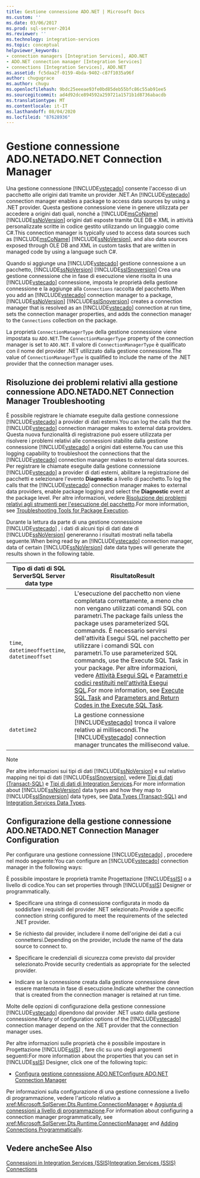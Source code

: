 ```yaml
---
title: Gestione connessione ADO.NET | Microsoft Docs
ms.custom: ''
ms.date: 03/06/2017
ms.prod: sql-server-2014
ms.reviewer: ''
ms.technology: integration-services
ms.topic: conceptual
helpviewer_keywords:
- connection managers [Integration Services], ADO.NET
- ADO.NET connection manager [Integration Services]
- connections [Integration Services], ADO.NET
ms.assetid: fc5daa2f-0159-4bda-9402-c87f1035a96f
author: chugugrace
ms.author: chugu
ms.openlocfilehash: 9bdc25eeeae93fe0bd85deb55bfc86c55ab91ee5
ms.sourcegitcommit: ad4d92dce894592a259721a1571b1d8736abacdb
ms.translationtype: MT
ms.contentlocale: it-IT
ms.lasthandoff: 08/04/2020
ms.locfileid: "87628936"
---
```

# <a name="adonet-connection-manager"></a><span data-ttu-id="367ae-102">Gestione connessione ADO.NET</span><span class="sxs-lookup"><span data-stu-id="367ae-102">ADO.NET Connection Manager</span></span>
  <span data-ttu-id="367ae-103">Una gestione connessione [!INCLUDE[vstecado](../../includes/vstecado-md.md)] consente l'accesso di un pacchetto alle origini dati tramite un provider .NET.</span><span class="sxs-lookup"><span data-stu-id="367ae-103">An [!INCLUDE[vstecado](../../includes/vstecado-md.md)] connection manager enables a package to access data sources by using a .NET provider.</span></span> <span data-ttu-id="367ae-104">Questa gestione connessione viene in genere utilizzata per accedere a origini dati quali, nonché a [!INCLUDE[msCoName](../../includes/msconame-md.md)] [!INCLUDE[ssNoVersion](../../includes/ssnoversion-md.md)] origini dati esposte tramite OLE DB e XML in attività personalizzate scritte in codice gestito utilizzando un linguaggio come C#.</span><span class="sxs-lookup"><span data-stu-id="367ae-104">This connection manager is typically used to access data sources such as [!INCLUDE[msCoName](../../includes/msconame-md.md)] [!INCLUDE[ssNoVersion](../../includes/ssnoversion-md.md)], and also data sources exposed through OLE DB and XML in custom tasks that are written in managed code by using a language such C#.</span></span>  
  
 <span data-ttu-id="367ae-105">Quando si aggiunge una [!INCLUDE[vstecado](../../includes/vstecado-md.md)] gestione connessione a un pacchetto, [!INCLUDE[ssNoVersion](../../includes/ssnoversion-md.md)] [!INCLUDE[ssISnoversion](../../includes/ssisnoversion-md.md)] Crea una gestione connessione che in fase di esecuzione viene risolta in una [!INCLUDE[vstecado](../../includes/vstecado-md.md)] connessione, imposta le proprietà della gestione connessione e la aggiunge alla `Connections` raccolta del pacchetto.</span><span class="sxs-lookup"><span data-stu-id="367ae-105">When you add an [!INCLUDE[vstecado](../../includes/vstecado-md.md)] connection manager to a package, [!INCLUDE[ssNoVersion](../../includes/ssnoversion-md.md)] [!INCLUDE[ssISnoversion](../../includes/ssisnoversion-md.md)] creates a connection manager that is resolved as an [!INCLUDE[vstecado](../../includes/vstecado-md.md)] connection at run time, sets the connection manager properties, and adds the connection manager to the `Connections` collection on the package.</span></span>  
  
 <span data-ttu-id="367ae-106">La proprietà `ConnectionManagerType` della gestione connessione viene impostata su `ADO.NET`.</span><span class="sxs-lookup"><span data-stu-id="367ae-106">The `ConnectionManagerType` property of the connection manager is set to `ADO.NET`.</span></span> <span data-ttu-id="367ae-107">Il valore di `ConnectionManagerType` è qualificato con il nome del provider .NET utilizzato dalla gestione connessione.</span><span class="sxs-lookup"><span data-stu-id="367ae-107">The value of `ConnectionManagerType` is qualified to include the name of the .NET provider that the connection manager uses.</span></span>  
  
## <a name="adonet-connection-manager-troubleshooting"></a><span data-ttu-id="367ae-108">Risoluzione dei problemi relativi alla gestione connessione ADO.NET</span><span class="sxs-lookup"><span data-stu-id="367ae-108">ADO.NET Connection Manager Troubleshooting</span></span>  
 <span data-ttu-id="367ae-109">È possibile registrare le chiamate eseguite dalla gestione connessione [!INCLUDE[vstecado](../../includes/vstecado-md.md)] a provider di dati esterni.</span><span class="sxs-lookup"><span data-stu-id="367ae-109">You can log the calls that the [!INCLUDE[vstecado](../../includes/vstecado-md.md)] connection manager makes to external data providers.</span></span> <span data-ttu-id="367ae-110">Questa nuova funzionalità di registrazione può essere utilizzata per risolvere i problemi relativi alle connessioni stabilite dalla gestione connessione [!INCLUDE[vstecado](../../includes/vstecado-md.md)] a origini dati esterne.</span><span class="sxs-lookup"><span data-stu-id="367ae-110">You can use this logging capability to troubleshoot the connections that the [!INCLUDE[vstecado](../../includes/vstecado-md.md)] connection manager makes to external data sources.</span></span> <span data-ttu-id="367ae-111">Per registrare le chiamate eseguite dalla gestione connessione [!INCLUDE[vstecado](../../includes/vstecado-md.md)] a provider di dati esterni, abilitare la registrazione dei pacchetti e selezionare l'evento **Diagnostic** a livello di pacchetto.</span><span class="sxs-lookup"><span data-stu-id="367ae-111">To log the calls that the [!INCLUDE[vstecado](../../includes/vstecado-md.md)] connection manager makes to external data providers, enable package logging and select the **Diagnostic** event at the package level.</span></span> <span data-ttu-id="367ae-112">Per altre informazioni, vedere [Risoluzione dei problemi relativi agli strumenti per l'esecuzione del pacchetto](../troubleshooting/troubleshooting-tools-for-package-execution.md).</span><span class="sxs-lookup"><span data-stu-id="367ae-112">For more information, see [Troubleshooting Tools for Package Execution](../troubleshooting/troubleshooting-tools-for-package-execution.md).</span></span>  
  
 <span data-ttu-id="367ae-113">Durante la lettura da parte di una gestione connessione [!INCLUDE[vstecado](../../includes/vstecado-md.md)] , i dati di alcuni tipi di dati date di [!INCLUDE[ssNoVersion](../../includes/ssnoversion-md.md)] genereranno i risultati mostrati nella tabella seguente.</span><span class="sxs-lookup"><span data-stu-id="367ae-113">When being read by an [!INCLUDE[vstecado](../../includes/vstecado-md.md)] connection manager, data of certain [!INCLUDE[ssNoVersion](../../includes/ssnoversion-md.md)] date data types will generate the results shown in the following table.</span></span>  
  
|<span data-ttu-id="367ae-114">Tipo di dati di SQL Server</span><span class="sxs-lookup"><span data-stu-id="367ae-114">SQL Server data type</span></span>|<span data-ttu-id="367ae-115">Risultato</span><span class="sxs-lookup"><span data-stu-id="367ae-115">Result</span></span>|  
|--------------------------|------------|  
|<span data-ttu-id="367ae-116">`time`, `datetimeoffset`</span><span class="sxs-lookup"><span data-stu-id="367ae-116">`time`, `datetimeoffset`</span></span>|<span data-ttu-id="367ae-117">L'esecuzione del pacchetto non viene completata correttamente, a meno che non vengano utilizzati comandi SQL con parametri.</span><span class="sxs-lookup"><span data-stu-id="367ae-117">The package fails unless the package uses parameterized SQL commands.</span></span> <span data-ttu-id="367ae-118">È necessario servirsi dell'attività Esegui SQL nel pacchetto per utilizzare i comandi SQL con parametri.</span><span class="sxs-lookup"><span data-stu-id="367ae-118">To use parameterized SQL commands, use the Execute SQL Task in your package.</span></span> <span data-ttu-id="367ae-119">Per altre informazioni, vedere [Attività Esegui SQL](../control-flow/execute-sql-task.md) e [Parametri e codici restituiti nell'attività Esegui SQL](../parameters-and-return-codes-in-the-execute-sql-task.md).</span><span class="sxs-lookup"><span data-stu-id="367ae-119">For more information, see [Execute SQL Task](../control-flow/execute-sql-task.md) and [Parameters and Return Codes in the Execute SQL Task](../parameters-and-return-codes-in-the-execute-sql-task.md).</span></span>|  
|`datetime2`|<span data-ttu-id="367ae-120">La gestione connessione [!INCLUDE[vstecado](../../includes/vstecado-md.md)] tronca il valore relativo ai millisecondi.</span><span class="sxs-lookup"><span data-stu-id="367ae-120">The [!INCLUDE[vstecado](../../includes/vstecado-md.md)] connection manager truncates the millisecond value.</span></span>|  
  
> [!NOTE]  
>  <span data-ttu-id="367ae-121">Per altre informazioni sui tipi di dati [!INCLUDE[ssNoVersion](../../includes/ssnoversion-md.md)] e sul relativo mapping nei tipi di dati [!INCLUDE[ssISnoversion](../../includes/ssisnoversion-md.md)], vedere [Tipi di dati &#40;Transact-SQL&#41;](/sql/t-sql/data-types/data-types-transact-sql) e [Tipi di dati di Integration Services](../data-flow/integration-services-data-types.md).</span><span class="sxs-lookup"><span data-stu-id="367ae-121">For more information about [!INCLUDE[ssNoVersion](../../includes/ssnoversion-md.md)] data types and how they map to [!INCLUDE[ssISnoversion](../../includes/ssisnoversion-md.md)] data types, see [Data Types &#40;Transact-SQL&#41;](/sql/t-sql/data-types/data-types-transact-sql) and [Integration Services Data Types](../data-flow/integration-services-data-types.md).</span></span>  
  
## <a name="adonet-connection-manager-configuration"></a><span data-ttu-id="367ae-122">Configurazione della gestione connessione ADO.NET</span><span class="sxs-lookup"><span data-stu-id="367ae-122">ADO.NET Connection Manager Configuration</span></span>  
 <span data-ttu-id="367ae-123">Per configurare una gestione connessione [!INCLUDE[vstecado](../../includes/vstecado-md.md)] , procedere nel modo seguente:</span><span class="sxs-lookup"><span data-stu-id="367ae-123">You can configure an [!INCLUDE[vstecado](../../includes/vstecado-md.md)] connection manager in the following ways:</span></span>  
  
 <span data-ttu-id="367ae-124">È possibile impostare le proprietà tramite Progettazione [!INCLUDE[ssIS](../../../includes/ssis-md.md)] o a livello di codice.</span><span class="sxs-lookup"><span data-stu-id="367ae-124">You can set properties through [!INCLUDE[ssIS](../../../includes/ssis-md.md)] Designer or programmatically.</span></span>  
  
-   <span data-ttu-id="367ae-125">Specificare una stringa di connessione configurata in modo da soddisfare i requisiti del provider .NET selezionato.</span><span class="sxs-lookup"><span data-stu-id="367ae-125">Provide a specific connection string configured to meet the requirements of the selected .NET provider.</span></span>  
  
-   <span data-ttu-id="367ae-126">Se richiesto dal provider, includere il nome dell'origine dei dati a cui connettersi.</span><span class="sxs-lookup"><span data-stu-id="367ae-126">Depending on the provider, include the name of the data source to connect to.</span></span>  
  
-   <span data-ttu-id="367ae-127">Specificare le credenziali di sicurezza come previsto dal provider selezionato.</span><span class="sxs-lookup"><span data-stu-id="367ae-127">Provide security credentials as appropriate for the selected provider.</span></span>  
  
-   <span data-ttu-id="367ae-128">Indicare se la connessione creata dalla gestione connessione deve essere mantenuta in fase di esecuzione.</span><span class="sxs-lookup"><span data-stu-id="367ae-128">Indicate whether the connection that is created from the connection manager is retained at run time.</span></span>  
  
 <span data-ttu-id="367ae-129">Molte delle opzioni di configurazione della gestione connessione [!INCLUDE[vstecado](../../includes/vstecado-md.md)] dipendono dal provider .NET usato dalla gestione connessione.</span><span class="sxs-lookup"><span data-stu-id="367ae-129">Many of configuration options of the [!INCLUDE[vstecado](../../includes/vstecado-md.md)] connection manager depend on the .NET provider that the connection manager uses.</span></span>  
  
 <span data-ttu-id="367ae-130">Per altre informazioni sulle proprietà che è possibile impostare in Progettazione [!INCLUDE[ssIS](../../../includes/ssis-md.md)] , fare clic su uno degli argomenti seguenti:</span><span class="sxs-lookup"><span data-stu-id="367ae-130">For more information about the properties that you can set in [!INCLUDE[ssIS](../../../includes/ssis-md.md)] Designer, click one of the following topic:</span></span>  
  
-   [<span data-ttu-id="367ae-131">Configura gestione connessione ADO.NET</span><span class="sxs-lookup"><span data-stu-id="367ae-131">Configure ADO.NET Connection Manager</span></span>](../configure-ado-net-connection-manager.md)  
  
 <span data-ttu-id="367ae-132">Per informazioni sulla configurazione di una gestione connessione a livello di programmazione, vedere l'articolo relativo a <xref:Microsoft.SqlServer.Dts.Runtime.ConnectionManager> e [Aggiunta di connessioni a livello di programmazione](../building-packages-programmatically/adding-connections-programmatically.md).</span><span class="sxs-lookup"><span data-stu-id="367ae-132">For information about configuring a connection manager programmatically, see <xref:Microsoft.SqlServer.Dts.Runtime.ConnectionManager> and [Adding Connections Programmatically](../building-packages-programmatically/adding-connections-programmatically.md).</span></span>  
  
## <a name="see-also"></a><span data-ttu-id="367ae-133">Vedere anche</span><span class="sxs-lookup"><span data-stu-id="367ae-133">See Also</span></span>  
 [<span data-ttu-id="367ae-134">Connessioni in Integration Services &#40;SSIS&#41;</span><span class="sxs-lookup"><span data-stu-id="367ae-134">Integration Services &#40;SSIS&#41; Connections</span></span>](integration-services-ssis-connections.md)  
  
  
